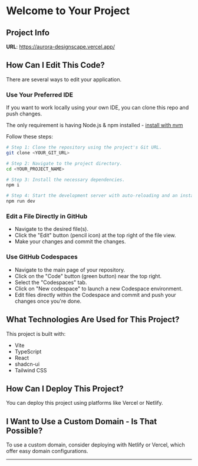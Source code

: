 
# Welcome to Your Project

## Project Info

**URL**: https://aurora-designscape.vercel.app/

## How Can I Edit This Code?

There are several ways to edit your application.

### **Use Your Preferred IDE**

If you want to work locally using your own IDE, you can clone this repo and push changes.

The only requirement is having Node.js & npm installed - [install with nvm](https://github.com/nvm-sh/nvm#installing-and-updating)

Follow these steps:

```sh
# Step 1: Clone the repository using the project's Git URL.
git clone <YOUR_GIT_URL>

# Step 2: Navigate to the project directory.
cd <YOUR_PROJECT_NAME>

# Step 3: Install the necessary dependencies.
npm i

# Step 4: Start the development server with auto-reloading and an instant preview.
npm run dev
```

### **Edit a File Directly in GitHub**

- Navigate to the desired file(s).
- Click the "Edit" button (pencil icon) at the top right of the file view.
- Make your changes and commit the changes.

### **Use GitHub Codespaces**

- Navigate to the main page of your repository.
- Click on the "Code" button (green button) near the top right.
- Select the "Codespaces" tab.
- Click on "New codespace" to launch a new Codespace environment.
- Edit files directly within the Codespace and commit and push your changes once you're done.

## What Technologies Are Used for This Project?

This project is built with:

- Vite
- TypeScript
- React
- shadcn-ui
- Tailwind CSS

## How Can I Deploy This Project?

You can deploy this project using platforms like Vercel or Netlify.

## I Want to Use a Custom Domain - Is That Possible?

To use a custom domain, consider deploying with Netlify or Vercel, which offer easy domain configurations.

---

